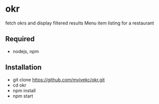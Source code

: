 # okr
fetch okrs and display filtered results
Menu item listing for a restaurant 

## Required
 - nodejs, npm


## Installation

 - git clone https://github.com/mvivekc/okr.git
 - cd okr
 - npm install
 - npm start
